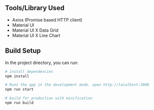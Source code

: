## Tools/Library Used
  * Axios (Promise based HTTP client)
  * Material UI
  * Material UI X Data Grid
  * Material UI X Line Chart

## Build Setup

In the project directory, you can run:

``` bash
# install dependencies
npm install

# Runs the app in the development mode. open http://localhost:3000
npm run start

# build for production with minification 
npm run build

```
